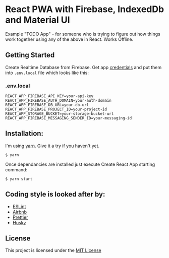 # React PWA with Firebase, IndexedDb and Material UI

Example "TODO App" - for someone who is trying to figure out how things work together using any of the above in React. Works Offline.

## Getting Started

Create Realtime Database from Firebase. Get app [credentials](https://firebase.google.com/docs/web/setup) and put them into `.env.local` file which looks like this:

### .env.local

```
REACT_APP_FIREBASE_API_KEY=your-api-key
REACT_APP_FIREBASE_AUTH_DOMAIN=your-auth-domain
REACT_APP_FIREBASE_DB_URL=your-db-url
REACT_APP_FIREBASE_PROJECT_ID=your-project-id
REACT_APP_STORAGE_BUCKET=your-storage-bucket-url
REACT_APP_FIREBASE_MESSAGING_SENDER_ID=your-messaging-id
```

## Installation:

I'm using [yarn](https://yarnpkg.com/lang/en/). Give it a try if you haven't yet.

```
$ yarn
```

Once dependancies are installed just execute Create React App starting command:

```
$ yarn start
```

## Coding style is looked after by:

- [ESLint](https://eslint.org/)
- [Airbnb](https://github.com/airbnb/javascript)
- [Prettier](https://prettier.io/)
- [Husky](https://github.com/typicode/husky)

####

## License

This project is licensed under the [MIT License](LICENSE.md)
